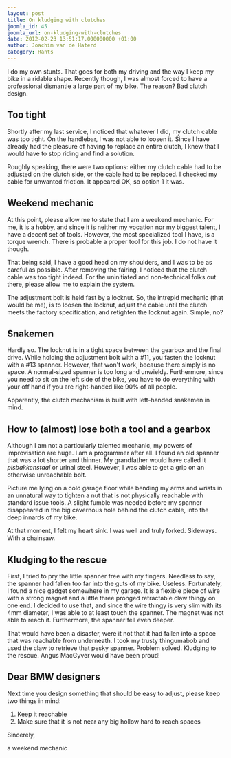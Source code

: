 ```yaml
---
layout: post
title: On kludging with clutches
joomla_id: 45
joomla_url: on-kludging-with-clutches
date: 2012-02-23 13:51:17.000000000 +01:00
author: Joachim van de Haterd
category: Rants
---
```

<p>I do my own stunts. That goes for both my driving and the way I keep my bike in a ridable shape. Recently though, I was almost forced to have a professional dismantle a large part of my bike. The reason? Bad clutch design.</p>

<h2>Too tight</h2>

<p>Shortly after my last service, I noticed that whatever I did, my clutch cable was too tight. On the handlebar, I was not able to loosen it. Since I have already had the pleasure of having to replace an entire clutch, I knew that I would have to stop riding and find a solution.</p>

<p>Roughly speaking, there were two options: either my clutch cable had to be adjusted on the clutch side, or the cable had to be replaced. I checked my cable for unwanted friction. It appeared OK, so option 1 it was.</p>

<h2>Weekend mechanic</h2>

<p>At this point, please allow me to state that I am a weekend mechanic. For me, it is a hobby, and since it is neither my vocation nor my biggest talent, I have a decent set of tools. However, the most specialized tool I have, is a torque wrench. There is probable a proper tool for this job. I do not have it though.</p>

<p>That being said, I have a good head on my shoulders, and I was to be as careful as possible. After removing the fairing, I noticed that the clutch cable was too tight indeed. For the uninitiated and non-technical folks out there, please allow me to explain the system.</p>

<p>The adjustment bolt is held fast by a locknut. So, the intrepid mechanic (that would be me), is to loosen the locknut, adjust the cable until the clutch meets the factory specification, and retighten the locknut again. Simple, no?</p>

<h2>Snakemen</h2>

<p>Hardly so. The locknut is in a tight space between the gearbox and the final drive. While holding the adjustment bolt with a #11, you fasten the locknut with a #13 spanner. However, that won't work, because there simply is no space. A normal-sized spanner is too long and unwieldy. Furthermore, since you need to sit on the left side of the bike, you have to do everything with your off hand if you are right-handed like 90% of all people.</p>

<p>Apparently, the clutch mechanism is built with left-handed snakemen in mind.</p>

<h2>How to (almost) lose both a tool and a gearbox</h2>

<p>Although I am not a particularly talented mechanic, my powers of improvisation are huge. I am a programmer after all. I found an old spanner that was a lot shorter and thinner. My grandfather would have called it <em>pisbakkenstaal</em> or urinal steel. However, I was able to get a grip on an otherwise unreachable bolt.</p>

<p>Picture me lying on a cold garage floor while bending my arms and wrists in an unnatural way to tighten a nut that is not physically reachable with standard issue tools. A slight fumble was needed before my spanner disappeared in the big cavernous hole behind the clutch cable, into the deep innards of my bike.</p>

<p>At that moment, I felt my heart sink. I was well and truly forked. Sideways. With a chainsaw.</p>

<h2>Kludging to the rescue</h2>

<p>First, I tried to pry the little spanner free with my fingers. Needless to say, the spanner had fallen too far into the guts of my bike. Useless. Fortunately, I found a nice gadget somewhere in my garage. It is a flexible piece of wire with a strong magnet and a little three pronged retractable claw thingy on one end. I decided to use that, and since the wire thingy is very slim with its 4mm diameter, I was able to at least touch the spanner. The magnet was not able to reach it. Furthermore, the spanner fell even deeper.</p>

<p>That would have been a disaster, were it not that it had fallen into a space that was reachable from underneath. I took my trusty thingumabob and used the claw to retrieve that pesky spanner. Problem solved. Kludging to the rescue. Angus MacGyver would have been proud!</p>

<h2>Dear BMW designers</h2>

<p>Next time you design something that should be easy to adjust, please keep two things in mind:</p>

<ol class="numbered">
	<li>Keep it reachable</li>
	<li>Make sure that it is not near any big hollow hard to reach spaces</li>
</ol>

<p>Sincerely,</p>

<p>a weekend mechanic</p>
